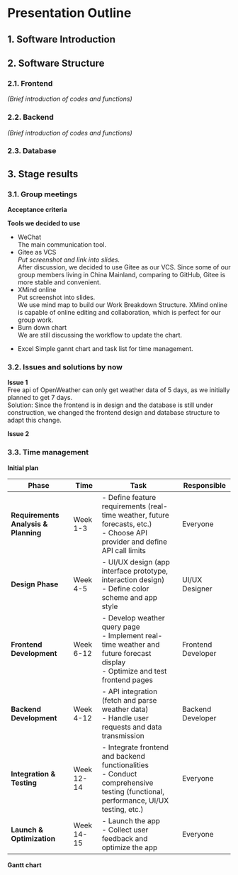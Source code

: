 # Presentation Outline  
## 1. Software Introduction  <!-- Short intro, 1 min is ok-->


## 2. Software Structure  <!-- about 6 min-->
### 2.1. Frontend  
_(Brief introduction of codes and functions)_  

### 2.2. Backend  
_(Brief introduction of codes and functions)_  

### 2.3. Database  


## 3. Stage results  
### 3.1. Group meetings  <!-- about 1-2 min-->
**Acceptance criteria**  

**Tools we decided to use**  
- WeChat  
The main communication tool.  
- Gitee as VCS  
_Put screenshot and link into slides._  
After discussion, we decided to use Gitee as our VCS. Since some of our group members living in China Mainland, comparing to GitHub, Gitee is more stable and convenient.  
- XMind online  
Put screenshot into slides.  
We use mind map to build our Work Breakdown Structure. XMind online is capable of online editing and collaboration, which is perfect for our group work.  
- Burn down chart  
We are still discussing the workflow to update the chart.
<!-- Can we make a Burn down chart before the first pre?-->
- Excel
Simple gannt chart and task list for time management.  

### 3.2. Issues and solutions by now  <!-- 1min-->
**Issue 1**  
Free api of OpenWeather can only get weather data of 5 days, as we initially planned to get 7 days.  
Solution: Since the frontend is in design and the database is still under construction, we changed the frontend design and database structure to adapt this change.  

**Issue 2**  <!-- Optional-->

### 3.3. Time management
**Initial plan**  <!-- Show only, 30s is ok-->

| Phase                         | Time    | Task                                                                  | Responsible        |
|-------------------------------|---------|-----------------------------------------------------------------------|--------------------|
| **Requirements Analysis & Planning** | Week 1-3 | - Define feature requirements (real-time weather, future forecasts, etc.) <br> - Choose API provider and define API call limits | Everyone          |
| **Design Phase**               | Week 4-5 | - UI/UX design (app interface prototype, interaction design) <br> - Define color scheme and app style  | UI/UX Designer     |
| **Frontend Development**       | Week 6-12 | - Develop weather query page <br> - Implement real-time weather and future forecast display <br> - Optimize and test frontend pages | Frontend Developer |
| **Backend Development**        | Week 4-12 | - API integration (fetch and parse weather data) <br> - Handle user requests and data transmission  | Backend Developer  |
| **Integration & Testing**      | Week 12-14 | - Integrate frontend and backend functionalities <br> - Conduct comprehensive testing (functional, performance, UI/UX testing, etc.) | Everyone          |
| **Launch & Optimization**      | Week 14-15 | - Launch the app <br> - Collect user feedback and optimize the app  | Everyone          |

**Gantt chart** <!-- Show with little talks, 1-2 min-->
<!-- Fake pass, fake future. -->
